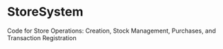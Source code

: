 # StoreSystem
Code for Store Operations: Creation, Stock Management, Purchases, and Transaction Registration 
